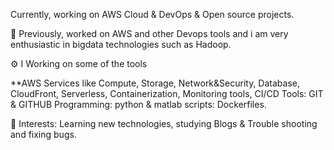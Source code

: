  Currently, working on AWS Cloud & DevOps & Open source projects.
 
 
🏢 Previously, worked on AWS and other Devops tools and i am very enthusiastic in bigdata technologies such as Hadoop.


⚙️ I Working on some of the tools 

**AWS Services like Compute, Storage, Network&Security, Database, CloudFront, Serverless, Containerization, Monitoring tools, CI/CD Tools: GIT & GITHUB Programming: python & matlab scripts: Dockerfiles.

💜 Interests: Learning new technologies, studying Blogs & Trouble shooting and fixing bugs.
